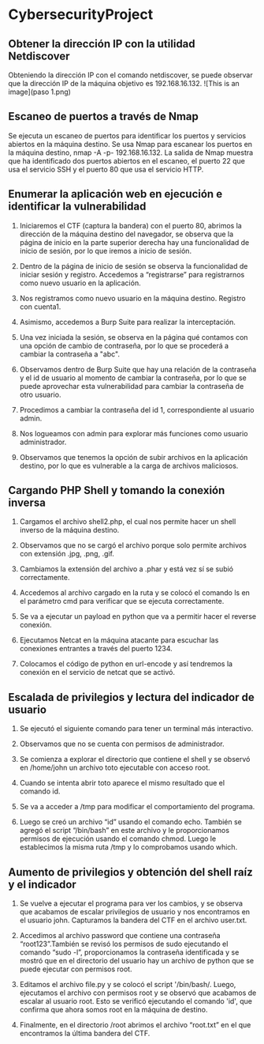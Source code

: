 # CybersecurityProject

## Obtener la dirección IP con la utilidad Netdiscover
Obteniendo la dirección IP con el comando netdiscover, se puede observar que la dirección IP de la máquina objetivo es 192.168.16.132.
![This is an image](paso 1.png)

## Escaneo de puertos a través de Nmap
Se ejecuta un escaneo de puertos para identificar los puertos y servicios abiertos en la máquina destino. Se usa Nmap para escanear los puertos en la máquina destino, nmap -A -p- 192.168.16.132. La salida de Nmap muestra que ha identificado dos puertos abiertos en el escaneo, el puerto 22 que usa el servicio SSH y el puerto 80 que usa el servicio HTTP.

## Enumerar la aplicación web en ejecución e identificar la vulnerabilidad
1. Iniciaremos el CTF (captura la bandera) con el puerto 80, abrimos la dirección de la máquina destino del navegador, se observa que la página de inicio en la parte superior derecha hay una funcionalidad de inicio de sesión, por lo que iremos a inicio de sesión.

2. Dentro de la página de inicio de sesión se observa la funcionalidad de iniciar sesión y registro. Accedemos a “registrarse” para registrarnos como nuevo usuario en la aplicación.

3. Nos registramos como nuevo usuario en la máquina destino. Registro con cuenta1.

4. Asimismo, accedemos a Burp Suite para realizar la interceptación.

5. Una vez iniciada la sesión, se observa en la página qué contamos con una opción de cambio de contraseña, por lo que se procederá a cambiar la contraseña a "abc".

6. Observamos dentro de Burp Suite que hay una relación de la contraseña y el id de usuario al momento de cambiar la contraseña, por lo que se puede aprovechar esta vulnerabilidad para cambiar la contraseña de otro usuario.

7. Procedimos a cambiar la contraseña del  id 1, correspondiente al usuario admin.

8. Nos logueamos con admin para explorar más funciones como usuario administrador.

9. Observamos que tenemos la opción de subir archivos en la aplicación destino, por lo que es vulnerable a la carga de archivos maliciosos.

## Cargando PHP Shell y tomando la conexión inversa
1. Cargamos el archivo shell2.php, el cual nos permite hacer un shell inverso de la máquina destino.

2. Observamos que no se cargó el archivo porque solo permite archivos con extensión .jpg, .png, .gif.

3. Cambiamos la extensión del archivo a .phar y está vez sí se subió correctamente.

4. Accedemos al archivo cargado en la ruta y se colocó el comando ls en el parámetro cmd para verificar que se ejecuta correctamente.

5. Se va a ejecutar un payload en python que va a permitir hacer el reverse conexión.

6. Ejecutamos Netcat en la máquina atacante para escuchar las conexiones entrantes a través del puerto 1234.

7. Colocamos el código de python en url-encode y así tendremos la conexión en el servicio de netcat que se activó.

## Escalada de privilegios y lectura del indicador de usuario
1. Se ejecutó el siguiente comando para tener un terminal más interactivo.

2. Observamos que no se cuenta con permisos de administrador.

3. Se comienza a explorar el directorio que contiene el shell y se observó en /home/john un archivo toto ejecutable con acceso root.

4. Cuando se intenta abrir toto aparece el mismo resultado que el comando id.

5. Se va a acceder a /tmp para modificar el comportamiento del programa. 

6. Luego se creó un archivo “id” usando el comando echo.  También se agregó el script “/bin/bash” en este archivo y le proporcionamos permisos de ejecución usando el comando chmod. Luego le establecimos la misma ruta /tmp y lo comprobamos usando which.

## Aumento de privilegios y obtención del shell raíz y el indicador
1. Se vuelve a ejecutar el programa para ver los cambios, y se observa que acabamos de escalar privilegios de usuario y nos encontramos en el usuario john. Capturamos la bandera del CTF en el archivo user.txt.

2. Accedimos al archivo password que contiene una contraseña “root123”.También se revisó los permisos de sudo ejecutando el comando “sudo -l”, proporcionamos la contraseña identificada y se mostró que en el directorio del usuario hay un archivo de python que se puede ejecutar con permisos root.

3. Editamos el archivo file.py y se colocó el script '/bin/bash/. Luego, ejecutamos el archivo con permisos root y se observó que acabamos de escalar al usuario root. Esto se verificó ejecutando el comando 'id', que confirma que ahora somos root en la máquina de destino.

4. Finalmente, en el directorio /root abrimos el archivo “root.txt” en el que encontramos la última bandera del CTF.
